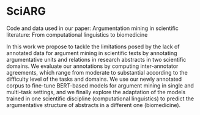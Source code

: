 # SciARG

Code and data used in our paper:
Argumentation mining in scientific literature: From computational linguistics to biomedicine

In this work we propose to tackle the limitations posed by the lack of annotated data for argument mining in scientific texts by annotating argumentative units and relations in research abstracts in two scientific domains. We evaluate our annotations by computing inter-annotator agreements, which range from moderate to substantial according to the difficulty level of the tasks and domains. We use our newly annotated corpus to fine-tune BERT-based models for argument mining in single and multi-task settings, and we finally explore the adaptation of the models trained in one scientific discipline (computational linguistics) to predict the argumentative structure of abstracts in a different one (biomedicine).

